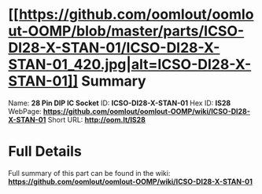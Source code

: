
[[https://github.com/oomlout/oomlout-OOMP/blob/master/parts/ICSO-DI28-X-STAN-01/ICSO-DI28-X-STAN-01_420.jpg|alt=ICSO-DI28-X-STAN-01]] 
Summary
=================

Name: __28 Pin DIP IC Socket__
ID: __ICSO-DI28-X-STAN-01__
Hex ID: __IS28__
WebPage: __https://github.com/oomlout/oomlout-OOMP/wiki/ICSO-DI28-X-STAN-01__
Short URL: __http://oom.lt/IS28__

Full Details
==========================
Full summary of this part can be found in the wiki:   
__https://github.com/oomlout/oomlout-OOMP/wiki/ICSO-DI28-X-STAN-01__   

